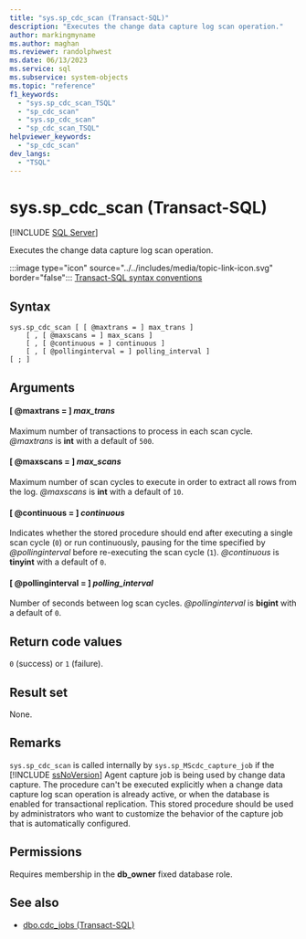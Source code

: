 ```yaml
---
title: "sys.sp_cdc_scan (Transact-SQL)"
description: "Executes the change data capture log scan operation."
author: markingmyname
ms.author: maghan
ms.reviewer: randolphwest
ms.date: 06/13/2023
ms.service: sql
ms.subservice: system-objects
ms.topic: "reference"
f1_keywords:
  - "sys.sp_cdc_scan_TSQL"
  - "sp_cdc_scan"
  - "sys.sp_cdc_scan"
  - "sp_cdc_scan_TSQL"
helpviewer_keywords:
  - "sp_cdc_scan"
dev_langs:
  - "TSQL"
---
```

# sys.sp_cdc_scan (Transact-SQL)

[!INCLUDE [SQL Server](../../includes/applies-to-version/sqlserver.md)]

Executes the change data capture log scan operation.

:::image type="icon" source="../../includes/media/topic-link-icon.svg" border="false"::: [Transact-SQL syntax conventions](../../t-sql/language-elements/transact-sql-syntax-conventions-transact-sql.md)

## Syntax

```syntaxsql
sys.sp_cdc_scan [ [ @maxtrans = ] max_trans ]
    [ , [ @maxscans = ] max_scans ]
    [ , [ @continuous = ] continuous ]
    [ , [ @pollinginterval = ] polling_interval ]
[ ; ]
```

## Arguments

#### [ @maxtrans = ] *max_trans*

Maximum number of transactions to process in each scan cycle. *@maxtrans* is **int** with a default of `500`.

#### [ @maxscans = ] *max_scans*

Maximum number of scan cycles to execute in order to extract all rows from the log. *@maxscans* is **int** with a default of `10`.

#### [ @continuous = ] *continuous*

Indicates whether the stored procedure should end after executing a single scan cycle (`0`) or run continuously, pausing for the time specified by *@pollinginterval* before re-executing the scan cycle (`1`). *@continuous* is **tinyint** with a default of `0`.

#### [ @pollinginterval = ] *polling_interval*

Number of seconds between log scan cycles. *@pollinginterval* is **bigint** with a default of `0`.

## Return code values

`0` (success) or `1` (failure).

## Result set

None.

## Remarks

`sys.sp_cdc_scan` is called internally by `sys.sp_MScdc_capture_job` if the [!INCLUDE [ssNoVersion](../../includes/ssnoversion-md.md)] Agent capture job is being used by change data capture. The procedure can't be executed explicitly when a change data capture log scan operation is already active, or when the database is enabled for transactional replication. This stored procedure should be used by administrators who want to customize the behavior of the capture job that is automatically configured.

## Permissions

Requires membership in the **db_owner** fixed database role.

## See also

- [dbo.cdc_jobs (Transact-SQL)](../system-tables/dbo-cdc-jobs-transact-sql.md)
